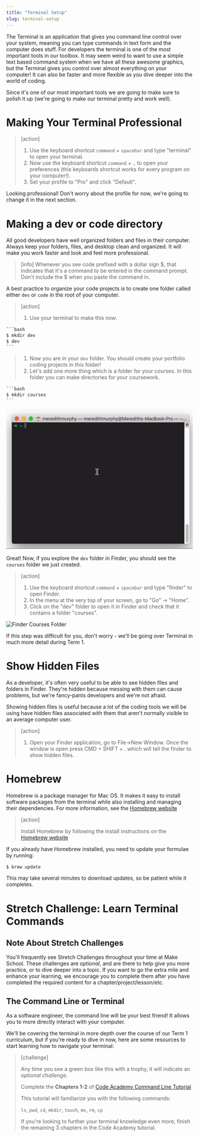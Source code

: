 ```yaml
---
title: "Terminal Setup"
slug: terminal-setup
---
```


The Terminal is an application that gives you command line control over your system, meaning you can type commands in  text form and the computer does stuff. For developers the terminal is one of the most important tools in our toolbox. It may seem weird to want to use a simple text based command system when we have all these awesome graphics, but the Terminal gives you control over almost everything on your computer! It can also be faster and more flexible as you dive deeper into the world of coding. 

Since it's one of our most important tools we are going to make sure to polish it up (we're going to make our terminal pretty and work well).

# Making Your Terminal Professional

> [action]
>
> 1. Use the keyboard shortcut `command` + `spacebar` and type "terminal" to open your terminal.
> 1. Now use the keyboard shortcut `command` + `,` to open your preferences (this keyboards shortcut works for every program on your computer!).
> 1. Set your profile to "Pro" and click "Default".

Looking professional! Don't worry about the profile for now, we're going to change it in the next section.

# Making a dev or code directory

All good developers have well organized folders and files in their computer. Always keep your folders, files, and desktop clean and organized. It will make you work faster and look and feel more professional.

> [info]
> Whenever you see code prefixed with a dollar sign $, that indicates that it's a command to be entered in the command prompt. Don't include the $ when you paste the command in.

A best practice to organize your code projects is to create one folder called either `dev` or `code` in the root of your computer.

> [action]
>
> 1. Use your terminal to make this now.
>
	```bash
	$ mkdir dev
	$ dev
	```
>
> 1. Now you are in your `dev` folder. You should create your portfolio coding projects in this folder!
> 1. Let's add one more thing which is a folder for your courses. In this folder you can make directories for your coursework.
>
	```bash
	$ mkdir courses
	```

![Terminal Dev Folder](make-dev-folder.gif)

Great! Now, if you explore the `dev` folder in Finder, you should see the `courses` folder we just created. 

> [action]
>
> 1. Use the keyboard shortcut `command` + `spacebar` and type "finder" to open Finder.
> 1. In the menu at the very top of your screen, go to "Go" -> "Home".
> 1. Click on the "dev" folder to open it in Finder and check that it contains a folder "courses".

![Finder Courses Folder](finderCoursesFolder.png)

If this step was difficult for you, don't worry - we'll be going over Terminal in much more detail during Term 1.

# Show Hidden Files

As a developer, it's often very useful to be able to see hidden files and folders in Finder. They're hidden because messing with them can cause problems, but we're fancy-pants developers and we're not afraid.

Showing hidden files is useful because a lot of the coding tools we will be using have hidden files associated with them that aren't normally visible to an average computer user.

> [action]
>
> 1. Open your Finder application, go to File->New Window. Once the window is open press CMD + SHIFT + . which will tell the finder to show hidden files.

<!-- -->

# Homebrew

Homebrew is a package manager for Mac OS. It makes it easy to install software packages from the terminal while also installing and managing their dependencies. For more information, see the [Homebrew website](http://brew.sh/)

> [action]
>
> Install Homebrew by following the install instructions on the [Homebrew website](http://brew.sh/)

If you already have Homebrew installed, you need to update your formulae by running:

```bash
$ brew update
```

This may take several minutes to download updates, so be patient while it completes.


# Stretch Challenge: Learn Terminal Commands

## Note About Stretch Challenges

You'll frequently see Stretch Challenges throughout your time at Make School. These challenges are _optional_, and are there to help give you more practice, or to dive deeper into a topic. If you want to go the extra mile and enhance your learning, we encourage you to complete them after you have completed the required content for a chapter/project/lesson/etc.

## The Command Line or Terminal

As a software engineer, the command line will be your best friend! It allows you to more directly interact with your computer.

We'll be covering the terminal in more depth over the course of our Term 1 curriculum, but if you're ready to dive in now, here are some resources to start learning how to navigate your terminal:

> [challenge]
>
> Any time you see a green box like this with a trophy, it will indicate an _optional challenge_.
>
> Complete the **Chapters 1-2** of [Code Academy Command Line Tutorial](https://www.codecademy.com/learn/learn-the-command-line)
>
> This tutorial will familiarize you with the following commands:
>
> `ls`, `pwd`, `cd`, `mkdir`, `touch`, `mv`, `rm`, `cp`
>
> If you're looking to further your terminal knowledge even more, finish the remaining 3 chapters in the Code Academy tutorial.
